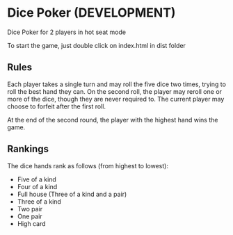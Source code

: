 # Dice Poker (DEVELOPMENT)

Dice Poker for 2 players in hot seat mode

To start the game, just double click on index.html in dist folder

## Rules

Each player takes a single turn and may roll the five dice two times, trying to roll the best hand they can. On the second roll, the player may reroll one or more of the dice, though they are never required to. The current player may choose to forfeit after the first roll.

At the end of the second round, the player with the highest hand wins the game.

## Rankings

The dice hands rank as follows (from highest to lowest):

- Five of a kind
- Four of a kind
- Full house (Three of a kind and a pair)
- Three of a kind
- Two pair
- One pair
- High card
